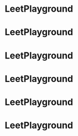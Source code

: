 # LeetPlayground
# LeetPlayground
# LeetPlayground
# LeetPlayground
# LeetPlayground
# LeetPlayground
